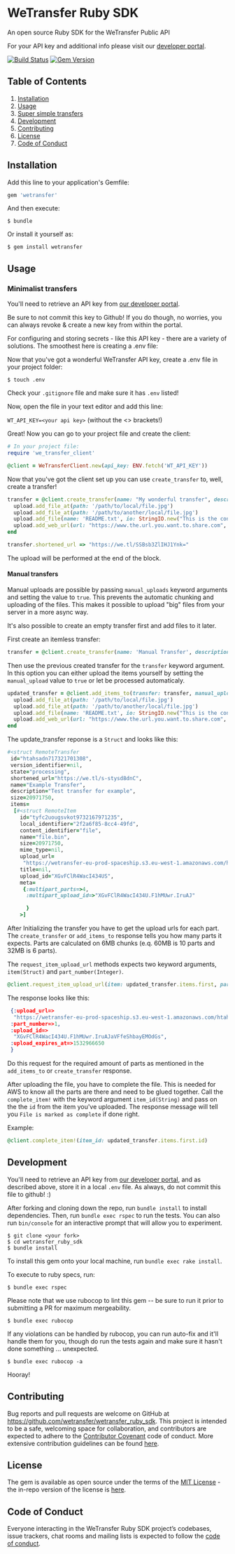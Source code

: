 # WeTransfer Ruby SDK

An open source Ruby SDK for the WeTransfer Public API

For your API key and additional info please visit our [developer portal](https://developers.wetransfer.com).

[![Build Status](https://travis-ci.com/WeTransfer/wetransfer_ruby_sdk.svg?token=fYsuJT8hjJt2hyWqaLsM&branch=master)](https://travis-ci.com/WeTransfer/wetransfer_ruby_sdk) [![Gem Version](https://badge.fury.io/rb/wetransfer.svg)](https://badge.fury.io/rb/wetransfer)

## Table of Contents

1. [Installation](#installation)
2. [Usage](#usage)
3. [Super simple transfers](#super-simple-transfers)
4. [Development](#development)
5. [Contributing](#contributing)
6. [License](#license)
7. [Code of Conduct](#code-of-conduct)

## Installation

Add this line to your application's Gemfile:

```ruby
gem 'wetransfer'
```

And then execute:

    $ bundle

Or install it yourself as:

    $ gem install wetransfer

## Usage

### Minimalist transfers

You'll need to retrieve an API key from [our developer portal](https://developers.wetransfer.com).

Be sure to not commit this key to Github! If you do though, no worries, you can always revoke & create a new key from within the portal.

For configuring and storing secrets - like this API key - there are a variety of solutions. The smoothest here is creating a .env file:

Now that you've got a wonderful WeTransfer API key, create a .env file in your project folder:

    $ touch .env

Check your `.gitignore` file and make sure it has `.env` listed!

Now, open the file in your text editor and add this line:

`WT_API_KEY=<your api key>` (without the <> brackets!)

Great! Now you can go to your project file and create the client:

```ruby
# In your project file:
require 'we_transfer_client'

@client = WeTransferClient.new(api_key: ENV.fetch('WT_API_KEY'))
```

Now that you've got the client set up you can use `create_transfer` to, well, create a transfer!

```ruby
transfer = @client.create_transfer(name: "My wonderful transfer", description: "I'm so excited to share this") do |upload|
  upload.add_file_at(path: '/path/to/local/file.jpg')
  upload.add_file_at(path: '/path/to/another/local/file.jpg')
  upload.add_file(name: 'README.txt', io: StringIO.new("This is the contents of the file"))
  upload.add_web_url(url: "https://www.the.url.you.want.to.share.com", title: "title of the url"))
end

transfer.shortened_url => "https://we.tl/SSBsb3ZlIHJ1Ynk="
```

The upload will be performed at the end of the block.

#### Manual transfers

Manual uploads are possible by passing `manual_uploads` keyword arguments and setting the value to `true`. This prevents the automatic chunking and uploading of the files. This makes it possible to upload "big" files from your server in a more async way.


It's also possible to create an empty transfer first and add files to it later.

First create an itemless transfer:

```ruby
transfer = @client.create_transfer(name: 'Manual Transfer', description: 'I have to upload the files on my own')
```

Then use the previous created transfer for the `transfer` keyword argument. In this option you can either upload the items yourself by setting the `manual_upload` value to `true` or let be processed automaticaly.

```ruby
updated_transfer = @client.add_items_to(transfer: transfer, manual_upload: true) do |upload|
  upload.add_file_at(path: '/path/to/local/file.jpg')
  upload.add_file_at(path: '/path/to/another/local/file.jpg')
  upload.add_file(name: 'README.txt', io: StringIO.new("This is the contents of the file"))
  upload.add_web_url(url: "https://www.the.url.you.want.to.share.com", title: "title of the url"))
end

```

The update_transfer reponse is a `Struct` and looks like this:
```ruby
#<struct RemoteTransfer
 id="htahsadn717321701308",
 version_identifier=nil,
 state="processing",
 shortened_url="https://we.tl/s-stysd8dnC",
 name="Example Transfer",
 description="Test transfer for example",
 size=20971750,
 items=
  [#<struct RemoteItem
    id="tyfc2uougsvkot9732167971235",
    local_identifier="2f2a6f85-8cc4-49fd",
    content_identifier="file",
    name="file.bin",
    size=20971750,
    mime_type=nil,
    upload_url=
     "https://wetransfer-eu-prod-spaceship.s3.eu-west-1.amazonaws.com/htahsadn717321701308/tyfc2uougsvkot9732167971235?partNumber=1&uploadId=XGv",
    title=nil,
    upload_id="XGvFClR4WacI434US",
    meta=
     {:multipart_parts=>4,
      :multipart_upload_id=>"XGvFClR4WacI434U.F1hMUwr.IruAJ"

      }
    >]
```

After Initializing the transfer you have to get the upload urls for each part. The `create_transfer` or `add_items_to` response tells you how many parts it expects. Parts are calculated on 6MB chunks (e.q. 60MB is 10 parts and 32MB is 6 parts).

The `request_item_upload_url` methods expects two keyword arguments, `item(Struct)` and `part_number(Integer)`.

```ruby
@client.request_item_upload_url(item: updated_transfer.items.first, part_number: 2)

```

The response looks like this:

```json
 {:upload_url=>
  "https://wetransfer-eu-prod-spaceship.s3.eu-west-1.amazonaws.com/htahsadn717321701308/tyfc2uougsvkot9732167971235?partNumber=1&uploadId=XGvFClR4WacI434U.F1hMUwr.IruAJaVFfeShbayEMOdGs.",
 :part_number=>1,
 :upload_id=>
  "XGvFClR4WacI434U.F1hMUwr.IruAJaVFfeShbayEMOdGs",
 :upload_expires_at=>1532966650
 }
```

Do this request for the required amount of parts as mentioned in the `add_items_to` or `create_transfer` response.

After uploading the file, you have to complete the file. This is needed for AWS to know all the parts are there and need to be glued together. Call the `complete_item!` with the keyword argument `item_id(String)` and pass on the the `id` from the item you've uploaded. The response message will tell you `File is marked as complete` if done right.

Example:

```ruby
@client.complete_item!(item_id: updated_transfer.items.first.id)

```


## Development
You'll need to retrieve an API key from [our developer portal](https://developers.wetransfer.com), and as described above, store it in a local `.env` file. As always, do not commit this file to github! :)

After forking and cloning down the repo, run `bundle install` to install dependencies. Then, run `bundle exec rspec` to run the tests. You can also run `bin/console` for an interactive prompt that will allow you to experiment.

```
$ git clone <your fork>
$ cd wetransfer_ruby_sdk
$ bundle install
```

To install this gem onto your local machine, run `bundle exec rake install`.

To execute to ruby specs, run:

```
$ bundle exec rspec
```

Please note that we use rubocop to lint this gem -- be sure to run it prior to submitting a PR for maximum mergeability.

    $ bundle exec rubocop

If any violations can be handled by rubocop, you can run auto-fix and it'll handle them for you, though do run the tests again and make sure it hasn't done something ... unexpected.

    $ bundle exec rubocop -a

Hooray!

## Contributing

Bug reports and pull requests are welcome on GitHub at https://github.com/wetransfer/wetransfer_ruby_sdk. This project is intended to be a safe, welcoming space for collaboration, and contributors are expected to adhere to the [Contributor Covenant](http://contributor-covenant.org) code of conduct. More extensive contribution guidelines can be found [here](https://github.com/WeTransfer/wetransfer_ruby_sdk/blob/master/.github/CONTRIBUTING.md).

## License

The gem is available as open source under the terms of the [MIT License](https://opensource.org/licenses/MIT) - the in-repo version of the license is [here](https://github.com/WeTransfer/wetransfer_ruby_sdk/blob/master/LICENSE.txt).

## Code of Conduct

Everyone interacting in the WeTransfer Ruby SDK project’s codebases, issue trackers, chat rooms and mailing lists is expected to follow the [code of conduct](https://github.com/WeTransfer/wetransfer_ruby_sdk/blob/master/.github/CODE_OF_CONDUCT.md).